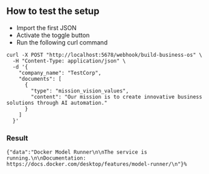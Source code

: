 ## How to test the setup

- Import the first JSON
- Activate the toggle button
- Run the following curl command

```
curl -X POST "http://localhost:5678/webhook/build-business-os" \
  -H "Content-Type: application/json" \
  -d '{
    "company_name": "TestCorp",
    "documents": [
      {
        "type": "mission_vision_values",
        "content": "Our mission is to create innovative business solutions through AI automation."
      }
    ]
  }'
```

### Result

```
{"data":"Docker Model Runner\n\nThe service is running.\n\nDocumentation: https://docs.docker.com/desktop/features/model-runner/\n"}%
```


